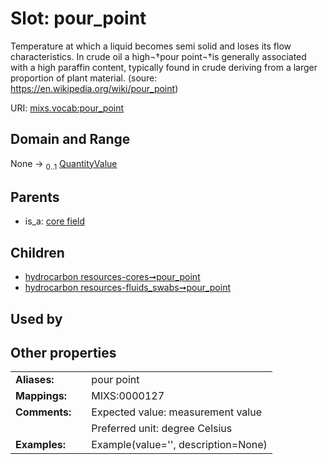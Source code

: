 
# Slot: pour_point


Temperature at which a liquid becomes semi solid and loses its flow characteristics. In crude oil a high¬†pour point¬†is generally associated with a high paraffin content, typically found in crude deriving from a larger proportion of plant material. (soure: https://en.wikipedia.org/wiki/pour_point)

URI: [mixs.vocab:pour_point](https://w3id.org/mixs/vocab/pour_point)


## Domain and Range

None &#8594;  <sub>0..1</sub> [QuantityValue](QuantityValue.md)

## Parents

 *  is_a: [core field](core_field.md)

## Children

 *  [hydrocarbon resources-cores➞pour_point](hydrocarbon_resources_cores_pour_point.md)
 *  [hydrocarbon resources-fluids_swabs➞pour_point](hydrocarbon_resources_fluids_swabs_pour_point.md)

## Used by


## Other properties

|  |  |  |
| --- | --- | --- |
| **Aliases:** | | pour point |
| **Mappings:** | | MIXS:0000127 |
| **Comments:** | | Expected value: measurement value |
|  | | Preferred unit: degree Celsius |
| **Examples:** | | Example(value='', description=None) |

